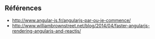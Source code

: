 
## Références

- http://www.angular-js.fr/angularjs-par-ou-je-commence/
- http://www.williambrownstreet.net/blog/2014/04/faster-angularjs-rendering-angularjs-and-reactjs/